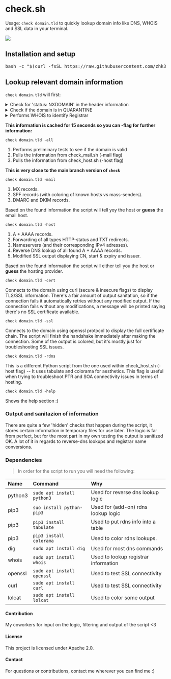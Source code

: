 # **check.sh**
Usage: ```check domain.tld``` to quickly lookup domain info like DNS, WHOIS and SSL data in your terminal.

<kbd>
<img src="https://github.com/zhk3r/check/assets/37957791/e47e87ab-1ed1-49c6-8299-cfe066ed7c3a">
</kbd>


## **Installation and setup**

<pre lang="bash">
bash -c "$(curl -fsSL https://raw.githubusercontent.com/zhk3r/check/testing/install.sh)"
</pre>

## **Lookup relevant domain information**

```check domain.tld``` will first:

<details>
  <summary>Check for 'status: NXDOMAIN' in the header information</summary>
this status indicates that the domain does not exist, the script will stop here.
</details>
<details>
  <summary>Check if the domain is in QUARANTINE</summary>
if the domain has 'status: NXDOMAIN' and SOA starts at 'charm.norid.no' the script will whois the domain and look for "No match" - if that string isn't found the script will report the domain as in QUARANTINE.
</details>
<details>
  <summary>Performs WHOIS to identify Registrar</summary>
will show the name of either the Registry (White Label) or Registrar. For .no domains there's logic that converts REG-HANDLE into REG-NAMES appended in [brackets].
</details>

**This information is cached for 15 seconds so you can -flag for further information:**

```check domain.tld -all```

1) Performs preliminary tests to see if the domain is valid
2) Pulls the information from check_mail.sh (-mail flag)
3) Pulls the information from check_host.sh (-host flag)

**This is very close to the main branch version of ```check```**

```check domain.tld -mail```

1) MX records.
2) SPF records (with coloring of known hosts vs mass-senders).
3) DMARC and DKIM records.

Based on the found information the script will tell yoy the host or **guess** the email host.

```check domain.tld -host```

1) A + AAAA records.
2) Forwarding of all types HTTP-status and TXT redirects.
3) Nameservers (and their corresponding IPv4 adresses).
4) Reverse DNS lookup of all found A + AAAA records.
5) Modified SSL output displaying CN, start & expiry and issuer.

Based on the found information the script will either tell you the host or **guess** the hosting provider.

```check domain.tld -cert```

Connects to the domain using curl (secure & insecure flags) to display TLS/SSL information. There's a fair amount of output sanitation, so if the connection fails it automatically retries without any modified output. If the connection fails without any modifications, a message will be printed saying there's no SSL certificate available.

```check domain.tld -ssl```

Connects to the domain using openssl protocol to display the full certificate chain. The script will finish the handshake immediately after making the connection. Some of the output is colored, but it's mostly just for troubleshooting SSL issues.

```check domain.tld -rdns```

This is a different Python script from the one used within check_host.sh (-host flag) -- It uses tabulate and colorama for aesthetics. This flag is useful when trying to troubleshoot PTR and SOA connectivity issues in terms of hosting.

```check domain.tld -help```

Shows the help section :)

### **Output and sanitazion of information**

There are quite a few 'hidden' checks that happen during the script, it stores certain information in temporary files for use later. The logic is far from perfect, but for the most part in my own testing the output is sanitized OK. A lot of it in regards to reverse-dns lookups and registrar name conversions.

### **Dependencies**

> In order for the script to run you will need the following:

| Name    | Command                        | Why
| :-------| :------------------------------| :----------------------------------------|
| python3 | ```sudo apt install python3``` | Used for reverse dns lookup logic        |
| pip3    | ```suo install python-pip3```  | Used for (add-on) rdns lookup logic      |
| pip3    | ```pip3 install tabulate```    | Used to put rdns info into a table       |
| pip3    | ```pip3 install colorama```    | Used to color rdns lookups.              |
| dig     | ```sudo apt install dig```     | Used for most dns commands               |
| whois   | ```sudo apt install whois```   | Used to lookup registrar information     |
| openssl | ```sudo apt install openssl``` | Used to test SSL connectivity            |
| curl    | ```sudo apt install curl```    | Used to test SSL connectivity            |
| lolcat  | ```sudo apt install lolcat```  | Used to color some output                |


#### Contribution
My coworkers for input on the logic, filtering and output of the script <3

#### License
This project is licensed under Apache 2.0.

#### Contact
For questions or contributions, contact me wherever you can find me :)
